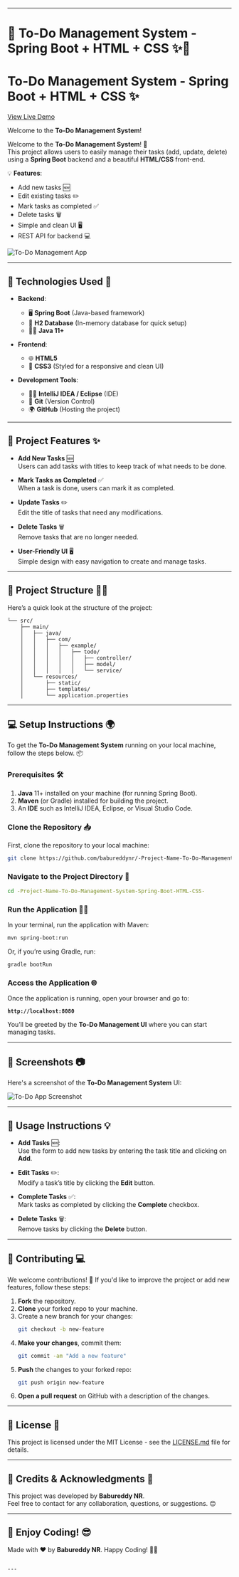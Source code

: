 
---

# 🎯 **To-Do Management System** - **Spring Boot + HTML + CSS** ✨🚀
# **To-Do Management System** - **Spring Boot + HTML + CSS** ✨

[View Live Demo](https://babureddynr.github.io/spring-html-pages/todo.html)

Welcome to the **To-Do Management System**! 


Welcome to the **To-Do Management System**! 📝  
This project allows users to easily manage their tasks (add, update, delete) using a **Spring Boot** backend and a beautiful **HTML/CSS** front-end. 

💡 **Features**:
- Add new tasks 🆕
- Edit existing tasks ✏️
- Mark tasks as completed ✅
- Delete tasks 🗑️  
- Simple and clean UI 🖥️  
- REST API for backend 💻  

![To-Do Management App](https://github.com/babureddynr/To-Do-Management-System-Spring-Boot-HTML-CSS-/blob/main/Screenshot%202024-10-11%20140956.png)  <!-- Add your screenshot -->

---

## 🔧 **Technologies Used** 🚀

- **Backend**:
  - 🖥️ **Spring Boot** (Java-based framework)
  - 💾 **H2 Database** (In-memory database for quick setup)
  - 🧑‍💻 **Java 11+**
  
- **Frontend**:
  - 🌐 **HTML5**
  - 🎨 **CSS3** (Styled for a responsive and clean UI)

- **Development Tools**:
  - 🧑‍💻 **IntelliJ IDEA / Eclipse** (IDE)
  - 📝 **Git** (Version Control)
  - 🌍 **GitHub** (Hosting the project)

---

## 🚀 **Project Features** ✨

- **Add New Tasks** 🆕  
  Users can add tasks with titles to keep track of what needs to be done.

- **Mark Tasks as Completed** ✅  
  When a task is done, users can mark it as completed.

- **Update Tasks** ✏️  
  Edit the title of tasks that need any modifications.

- **Delete Tasks** 🗑️  
  Remove tasks that are no longer needed.

- **User-Friendly UI** 🖥️  
  Simple design with easy navigation to create and manage tasks.

---

## 📂 **Project Structure** 🧑‍💻

Here’s a quick look at the structure of the project:

```
└── src/
    ├── main/
    │   ├── java/
    │   │   ├── com/
    │   │   │   ├── example/
    │   │   │   │   ├── todo/
    │   │   │   │   │   ├── controller/
    │   │   │   │   │   ├── model/
    │   │   │   │   │   └── service/
    │   └── resources/
    │       ├── static/
    │       ├── templates/
    │       └── application.properties
```

---

## 💻 **Setup Instructions** 🌍

To get the **To-Do Management System** running on your local machine, follow the steps below. 📦

### Prerequisites 🛠️

1. **Java** 11+ installed on your machine (for running Spring Boot).
2. **Maven** (or Gradle) installed for building the project.
3. An **IDE** such as IntelliJ IDEA, Eclipse, or Visual Studio Code.

### Clone the Repository 📥

First, clone the repository to your local machine:

```bash
git clone https://github.com/babureddynr/-Project-Name-To-Do-Management-System-Spring-Boot-HTML-CSS-.git
```

### Navigate to the Project Directory 🧭

```bash
cd -Project-Name-To-Do-Management-System-Spring-Boot-HTML-CSS-
```

### Run the Application 🏃‍♂️

In your terminal, run the application with Maven:

```bash
mvn spring-boot:run
```

Or, if you’re using Gradle, run:

```bash
gradle bootRun
```

### Access the Application 🌐

Once the application is running, open your browser and go to:

**`http://localhost:8080`**

You’ll be greeted by the **To-Do Management UI** where you can start managing tasks.

---

## 📸 **Screenshots** 📷

Here's a screenshot of the **To-Do Management System** UI:

![To-Do App Screenshot](https://github.com/babureddynr/To-Do-Management-System-Spring-Boot-HTML-CSS-/blob/main/Screenshot%202024-10-11%20140956.png) <!-- Replace with actual screenshot -->

---

## 🚀 **Usage Instructions** 💡

- **Add Tasks** 🆕:  
  Use the form to add new tasks by entering the task title and clicking on **Add**.

- **Edit Tasks** ✏️:  
  Modify a task’s title by clicking the **Edit** button.

- **Complete Tasks** ✅:  
  Mark tasks as completed by clicking the **Complete** checkbox.

- **Delete Tasks** 🗑️:  
  Remove tasks by clicking the **Delete** button.

---

## 🤝 **Contributing** 💻

We welcome contributions! 🎉 If you'd like to improve the project or add new features, follow these steps:

1. **Fork** the repository.
2. **Clone** your forked repo to your machine.
3. Create a new branch for your changes:
   ```bash
   git checkout -b new-feature
   ```
4. **Make your changes**, commit them:
   ```bash
   git commit -am "Add a new feature"
   ```
5. **Push** the changes to your forked repo:
   ```bash
   git push origin new-feature
   ```
6. **Open a pull request** on GitHub with a description of the changes.

---

## 📜 **License** 📝

This project is licensed under the MIT License - see the [LICENSE.md](LICENSE.md) file for details.

---

## 🙌 **Credits & Acknowledgments** 🙏

This project was developed by **Babureddy NR**.  
Feel free to contact for any collaboration, questions, or suggestions. 😊

---

## 🎉 **Enjoy Coding!** 😎  
Made with ❤️ by **Babureddy NR**. Happy Coding! 🚀✨
```

---
